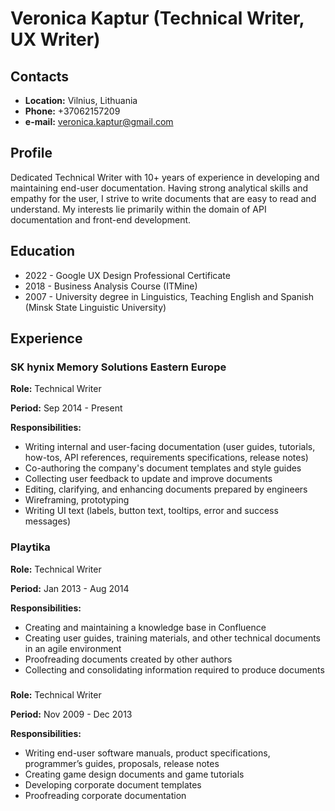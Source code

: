 # Veronica Kaptur (Technical Writer, UX Writer)

## Contacts

- **Location:** Vilnius, Lithuania
- **Phone:** +37062157209
- **e-mail:** veronica.kaptur@gmail.com

## Profile

Dedicated Technical Writer with 10+ years of experience in developing and maintaining end-user documentation. Having strong analytical skills and empathy for the user, I strive to write documents that are easy to read and understand. My interests lie primarily within the domain of API documentation and front-end development.

## Education

- 2022 - Google UX Design Professional Certificate
- 2018 - Business Analysis Course (ITMine)
- 2007 - University degree in Linguistics, Teaching English and Spanish (Minsk State Linguistic University)

## Experience

### SK hynix Memory Solutions Eastern Europe

**Role:** Technical Writer

**Period:** Sep 2014 - Present 

**Responsibilities:**

- Writing internal and user-facing documentation (user guides, tutorials, how-tos,  API references, requirements specifications, release notes)
- Co-authoring the company's document templates and style guides
- Collecting user feedback to update and improve documents
- Editing, clarifying, and enhancing documents prepared by engineers
- Wireframing, prototyping
- Writing UI text (labels, button text, tooltips, error and success messages)

###   Playtika

**Role:** Technical Writer

**Period:** Jan 2013 - Aug 2014

**Responsibilities:**

- Creating and maintaining a knowledge base in Confluence
- Creating user guides, training materials, and other technical documents in an agile environment
- Proofreading documents created by other authors
- Collecting and consolidating information required to produce documents

### 

**Role:** Technical Writer

**Period:** Nov 2009 - Dec 2013

**Responsibilities:** 

- Writing end-user software  manuals, product specifications, programmer’s guides, proposals, release notes
- Creating game design documents and game tutorials
- Developing corporate document templates
- Proofreading corporate documentation